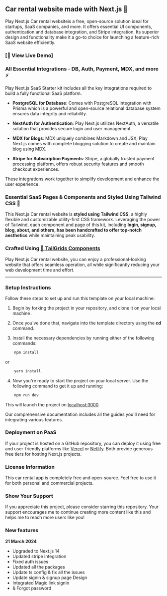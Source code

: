 

## Car rental website made with Next.js 🚀
Play Next.js Car rental websiteis a free, open-source solution ideal for startups, SaaS companies, and more. It offers essential UI components, authentication and database integration, and Stripe integration. Its superior design and functionality make it a go-to choice for launching a feature-rich SaaS website efficiently.

### [🚀 View Live Demo]



### All Essential Integrations - DB, Auth, Payment, MDX, and more ⚡
Play Next.js SaaS Starter kit includes all the key integrations required to build a fully functional SaaS platform.

- **PostgreSQL for Database**: Comes with PostgreSQL integration with Prisma which is a powerful and open-source relational database system ensures data integrity and reliability.

- **NextAuth for Authentication**: Play Next.js utilizes NextAuth, a versatile solution that provides secure login and user management.

- **MDX for Blogs**: MDX uniquely combines Markdown and JSX, Play Next.js comes with complete blogging solution to create and maintain blog using MDX.

- **Stripe for Subscription Payments**: Stripe, a globally trusted payment processing platform, offers robust security features and smooth checkout experiences.

These integrations work together to simplify development and enhance the user experience.

### Essential SaaS Pages & Components and Styled Using Tailwind CSS 🎨
This Next.js Car rental website is **styled using Tailwind CSS**, a highly flexible and customizable utility-first CSS framework. Leveraging the power of Tailwind, each component and page of this kit, including **login, signup, blog, about, and others, has been handcrafted to offer top-notch aesthetics** while maintaining peak usability. 

### Crafted Using [🎨 TailGrids Components](https://tailgrids.com)

Play Next.js Car rental website, you can enjoy a professional-looking website that offers seamless operation, all while significantly reducing your web development time and effort.
___



### Setup Instructions

Follow these steps to set up and run this template on your local machine:

1. Begin by forking the project in your repository, and clone it on your local machine .

2. Once you've done that, navigate into the template directory using the **cd** command.

3. Install the necessary dependencies by running either of the following commands:

```bash
    npm install
```

or

```bash
    yarn install
 ```

4. Now you're ready to start the project on your local server. Use the following command to get it up and running:

```bash
    npm run dev
 ```

This will launch the project on [localhost:3000](http://localhost:3000).

Our comprehensive documentation includes all the guides you'll need for integrating various features.

### Deployment on PaaS

If your project is hosted on a GitHub repository, you can deploy it using free and user-friendly platforms like [Vercel](https://vercel.com/) or [Netlify](https://netlify.com/). Both provide generous free tiers for hosting Next.js projects.

### License Information
This car rental app is completely free and open-source. Feel free to use it for both personal and commercial projects.

### Show Your Support
If you appreciate this project, please consider starring this repository. Your support encourages me to continue creating more content like this and helps me to reach more users like you!



### New features
**21 March 2024**
- Upgraded to Next.js 14
- Updated stripe integration
- Fixed auth issues
- Updated all the packages
- Update ts config & fix all the issues
- Update signin & signup page Design
- Integrated Magic link signin
- & Forgot password
